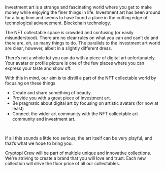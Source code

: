 Investment art is a strange and fascinating world where you get to make money while enjoying the finer things in life. Investment art has been around for a long time and seems to have found a place in the cutting edge of technological advancement. Blockchain technology.

The NFT collectable space is crowded and confusing (or easily misunderstood). There are no clear rules on what you can and can’t do and there are, oh, so many things to do. The parallels to the investment art world are clear, however, albeit in a slightly different dress.

There’s not a whole lot you can do with a piece of digital art unfortunately. Your avatar or profile picture is one of the few places where you can express your taste and show off.

With this in mind, our aim is to distill a part of the NFT collectable world by focusing on these things.

- Create and share something of beauty.
- Provide you with a great piece of investment art.
- Be pragmatic about digital art by focusing on artistic avatars (for now at least)
- Connect the wider art community with the NFT collectable art community and investment art.
<br>

If all this sounds a little too serious, the art itself can be very playful, and that’s what we hope to bring you.

Cryptopi Crew will be part of multiple unique and innovative collections. We're striving to create a brand that you will love and trust. Each new collection will drive the floor price of all our collectables.
